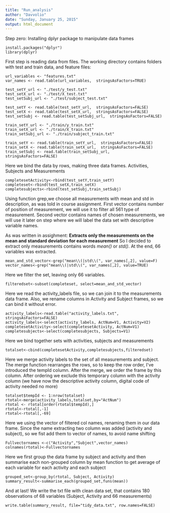 ```yaml
---
title: "Run_analysis"
author: "Davvolio"
date: "Sunday, January 25, 2015"
output: html_document
---
```


Step zero: Installing dplyr package to manipulate data frames
```
install.packages("dplyr")
library(dplyr)
```


First step is reading data from files. The working directory contains folders with test and train data, and feature files:

```
url_variables <- "features.txt"
var_names <- read.table(url_variables,  stringsAsFactors=TRUE)

test_setY_url <- "./test/y_test.txt"
test_setX_url <- "./test/X_test.txt"
test_setSubj_url <- "./test/subject_test.txt"

test_setY <- read.table(test_setY_url,  stringsAsFactors=FALSE)
test_setX <- read.table(test_setX_url,  stringsAsFactors=FALSE)
test_setSubj <- read.table(test_setSubj_url,  stringsAsFactors=FALSE)

train_setY_url <- "./train/y_train.txt"
train_setX_url <- "./train/X_train.txt"
train_setSubj_url <- "./train/subject_train.txt"

train_setY <- read.table(train_setY_url,  stringsAsFactors=FALSE)
train_setX <- read.table(train_setX_url,  stringsAsFactors=FALSE)
train_setSubj <- read.table(train_setSubj_url,  stringsAsFactors=FALSE)
```

Here we bind the data by rows, making three data frames. Activities, Subjects and Measurements

```
completesetActivity<-rbind(test_setY,train_setY)
completeset<-rbind(test_setX,train_setX)
completesubjects<-rbind(test_setSubj,train_setSubj)
```

Using function grep,we choose all measurements with mean and std in description, as was told in course assignment. First vector contains number of position of measurement, we will use it to filter all 561 type of measurement. Second vector contains names of chosen measurements, we will use it later on step where we will label the data set with descriptive variable names.

As was written in assighment:
**Extracts only the measurements on the mean and standard deviation for each measurement**
So I decided to extract only measurements contains words *mean()* or *std()*. At the end, 66 variables was extracted.

```
mean_and_std_vector<-grep("mean\\(|std\\(", var_names[,2], value=F)
vector_names<-grep("mean\\(|std\\(", var_names[,2], value=TRUE)
```

Here we filter the set, leaving only 66 variables.

```
filteredset<-subset(completeset, select=mean_and_std_vector)
```

Here we read the activity_labels file, so we can join it to the measurements data frame. Also, we rename columns in Activity and Subject frames, so we can bind it without error.

```
activity_labels<-read.table("activity_labels.txt",  stringsAsFactors=FALSE)
activity_labels<-select(activity_labels, ActNum=V1, Activity=V2)
completesetActivity<-select(completesetActivity, ActNum=V1)
completesubjects<-select(completesubjects, Subjects=V1)
```

Here we bind together sets with activities, subjects and measurements

```
totalset<-cbind(completesetActivity,completesubjects,filteredset)
```

Here we merge activity labels to the set of all measurements and subject.
The merge function rearranges the rows, so to keep the row order, I've introduced the tempId column. After the merge, we order the frame by this column. After ordering we exclude this temporary column with the activity column (we have now the descriptive activity column, digital code of activity needed no more)

```
totalset$tempId <- 1:nrow(totalset)
rtotal<-merge(activity_labels,totalset,by="ActNum")
rtotal <- rtotal[order(rtotal$tempId),]
rtotal<-rtotal[,-1]
rtotal<-rtotal[,-69]
```

Here we using the vector of filtered col names, renaming them in our data frame. Since the name extracting two column was added (activity and subject), so we fist add them to vector of names, to avoid name shifting

```
Fullvectornames <-c("Activity","Subject",vector_names)
colnames(rtotal)<-Fullvectornames
```

Here we first group the data frame by subject and activity and then summarise each non-grouped column by mean function to get average of each variable for each activity and each subject

```
grouped_set<-group_by(rtotal, Subject, Activity)
summary_result<-summarise_each(grouped_set,funs(mean))
```

And at last! We write the txt file with clean data set, that contains 180 observations of 68 variables (Subject, Activity and 66 measurements)

```
write.table(summary_result, file="tidy_data.txt", row.names=FALSE) 
```